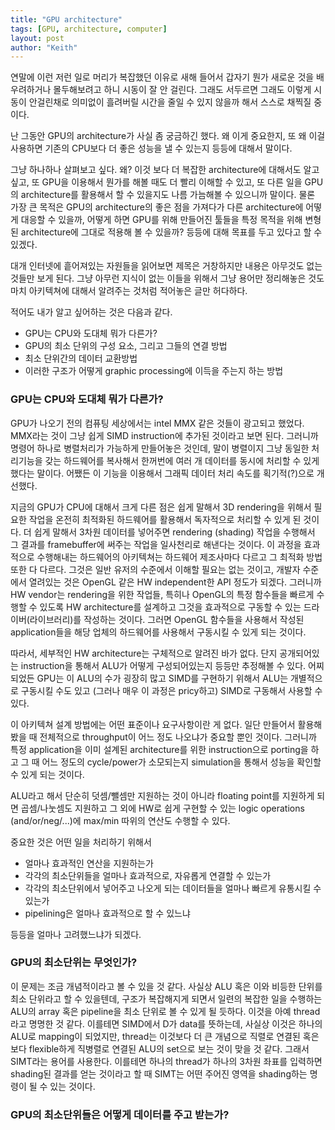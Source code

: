 ```yaml
---
title: "GPU architecture"
tags: [GPU, architecture, computer]
layout: post
author: "Keith"
---
```


연말에 이런 저런 일로 머리가 복잡했던 이유로 새해 들어서 갑자기 뭔가 새로운 것을 배우려하거나 몰두해보려고 하니 시동이 잘 안 걸린다. 그래도 서두르면 그래도 이렇게 시동이 안걸린채로 의미없이 흘려버릴 시간을 줄일 수 있지 않을까 해서 스스로 채찍질 중이다.

난 그동안 GPU의 architecture가 사실 좀 궁금하긴 했다. 왜 이게 중요한지, 또 왜 이걸 사용하면 기존의 CPU보다 더 좋은 성능을 낼 수 있는지 등등에 대해서 말이다.

그냥 하나하나 살펴보고 싶다. 왜? 이것 보다 더 복잡한 architecture에 대해서도 알고 싶고, 또 GPU을 이용해서 뭔가를 해볼 때도 더 빨리 이해할 수 있고, 또 다른 일을 GPU의 architecture를 활용해서 할 수 있을지도 나름 가늠해볼 수 있으니까 말이다. 물론 가장 큰 목적은 GPU의 architecture의 좋은 점을 가져다가 다른 architecture에 어떻게 대응할 수 있을까, 어떻게 하면 GPU를 위해 만들어진 툴들을 특정 목적을 위해 변형된 architecture에 그대로 적용해 볼 수 있을까? 등등에 대해 목표를 두고 있다고 할 수 있겠다.

대개 인터넷에 흩어져있는 자원들을 읽어보면 제목은 거창하지만 내용은 아무것도 없는 것들만 보게 된다. 그냥 아무런 지식이 없는 이들을 위해서 그냥 용어만 정리해놓은 것도 마치 아키텍쳐에 대해서 알려주는 것처럼 적어놓은 글만 허다하다.

적어도 내가 알고 싶어하는 것은 다음과 같다.

- GPU는 CPU와 도대체 뭐가 다른가?
- GPU의 최소 단위의 구성 요소, 그리고 그들의 연결 방법
- 최소 단위간의 데이터 교환방법
- 이러한 구조가 어떻게 graphic processing에 이득을 주는지 하는 방법

### GPU는 CPU와 도대체 뭐가 다른가?

GPU가 나오기 전의 컴퓨팅 세상에서는 intel MMX 같은 것들이 광고되고 했었다. MMX라는 것이 그냥 쉽게 SIMD instruction에 추가된 것이라고 보면 된다. 그러니까 명령어 하나로 병렬처리가 가능하게 만들어놓은 것인데, 말이 병렬이지 그냥 동일한 처리기능을 갖는 하드웨어를 복사해서 한꺼번에 여러 개 데이터를 동시에 처리할 수 있게 했다는 말이다. 어쨌든 이 기능을 이용해서 그래픽 데이터 처리 속도를 획기적(?)으로 개선했다.

지금의 GPU가 CPU에 대해서 크게 다른 점은 쉽게 말해서 3D rendering을 위해서 필요한 작업을 온전히 최적화된 하드웨어를 활용해서 독자적으로 처리할 수 있게 된 것이다. 더 쉽게 말해서 3차원 데이터를 넣어주면 rendering (shading) 작업을 수행해서 그 결과를 framebuffer에 써주는 작업을 일사천리로 해낸다는 것이다. 이 과정을 효과적으로 수행해내는 하드웨어의 아키텍쳐는 하드웨어 제조사마다 다르고 그 최적화 방법 또한 다 다르다. 그것은 일반 유저의 수준에서 이해할 필요는 없는 것이고, 개발자 수준에서 열려있는 것은 OpenGL 같은 HW independent한 API 정도가 되겠다. 그러니까 HW vendor는 rendering을 위한 작업들, 특히나 OpenGL의 특정 함수들을 빠르게 수행할 수 있도록 HW architecture를 설계하고 그것을 효과적으로 구동할 수 있는 드라이버(라이브러리)를 작성하는 것이다. 그러면 OpenGL 함수들을 사용해서 작성된 application들을 해당 업체의 하드웨어를 사용해서 구동시킬 수 있게 되는 것이다.

따라서, 세부적인 HW architecture는 구체적으로 알려진 바가 없다. 단지 공개되어있는 instruction을 통해서 ALU가 어떻게 구성되어있는지 등등만 추정해볼 수 있다. 어찌되었든 GPU는 이 ALU의 수가 굉장히 많고 SIMD를 구현하기 위해서 ALU는 개별적으로 구동시킬 수도 있고 (그러나 매우 이 과정은 pricy하고) SIMD로 구동해서 사용할 수 있다. 

이 아키텍쳐 설계 방법에는 어떤 표준이나 요구사항이란 게 없다. 일단 만들어서 활용해 봤을 때 전체적으로 throughput이 어느 정도 나오냐가 중요할 뿐인 것이다. 그러니까 특정 application을 이미 설계된 architecture를 위한 instruction으로 porting을 하고 그 때 어느 정도의 cycle/power가 소모되는지 simulation을 통해서 성능을 확인할 수 있게 되는 것이다. 

ALU라고 해서 단순히 덧셈/뺄셈만 지원하는 것이 아니라 floating point를 지원하게 되면 곱셈/나눗셈도 지원하고 그 외에 HW로 쉽게 구현할 수 있는 logic operations (and/or/neg/...)에 max/min 따위의 연산도 수행할 수 있다. 

중요한 것은 어떤 일을 처리하기 위해서 

- 얼마나 효과적인 연산을 지원하는가
- 각각의 최소단위들을 얼마나 효과적으로, 자유롭게 연결할 수 있는가
- 각각의 최소단위에서 넣어주고 나오게 되는 데이터들을 얼마나 빠르게 유통시킬 수 있는가
- pipelining은 얼마나 효과적으로 할 수 있느냐 

등등을 얼마나 고려했느냐가 되겠다.

### GPU의 최소단위는 무엇인가?

이 문제는 조금 개념적이라고 볼 수 있을 것 같다. 사실상 ALU 혹은 이와 비등한 단위를 최소 단위라고 할 수 있을텐데, 구조가 복잡해지게 되면서 일련의 복잡한 일을 수행하는 ALU의 array 혹은 pipeline을 최소 단위로 볼 수 있게 될 듯하다. 이것을 아예 thread라고 명명한 것 같다. 이를테면 SIMD에서 D가 data를 뜻하는데, 사실상 이것은 하나의 ALU로 mapping이 되었지만, thread는 이것보다 더 큰 개념으로 직렬로 연결된 혹은 보다 flexible하게 직병렬로 연결된 ALU의 set으로 보는 것이 맞을 것 같다. 그래서 SIMT라는 용어를 사용한다. 이를테면 하나의 thread가 하나의 3차원 좌표를 입력하면 shading된 결과를 얻는 것이라고 할 때 SIMT는 어떤 주어진 영역을 shading하는 명령이 될 수 있는 것이다.

### GPU의 최소단위들은 어떻게 데이터를 주고 받는가?
